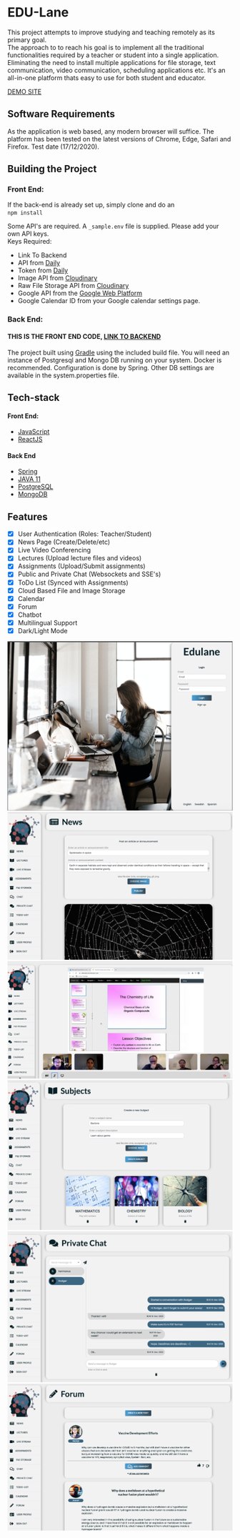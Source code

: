 # EDU-Lane

This project attempts to improve studying and teaching remotely as its primary goal.  
The approach to to reach his goal is to implement all the traditional functionalities required by a teacher or student into a single application. Eliminating the need to install multiple applications for file storage, text communication, video communication, scheduling applications etc. It's an all-in-one platform thats easy to use for both student and educator.

[DEMO SITE](https://edulane-sda.web.app/)

## Software Requirements

As the application is web based, any modern browser will suffice. The platform has been tested on the latest versions of Chrome, Edge, Safari and Firefox. Test date (17/12/2020).

## Building the Project
### Front End:
If the back-end is already set up, simply clone and do an  
`npm install`

Some API's are required. A `_sample.env` file is supplied. Please add your own API keys.  
Keys Required:  
- Link To Backend
- API from [Daily](https://www.daily.co/)
- Token from [Daily](https://www.daily.co/)
- Image API from [Cloudinary](https://cloudinary.com/)
- Raw File Storage API from [Cloudinary](https://cloudinary.com/)
- Google API from the [Google Web Platform](https://cloud.google.com/apis)
- Google Calendar ID from your Google calendar settings page. 

### Back End:
#### THIS IS THE FRONT END CODE, [LINK TO BACKEND](https://github.com/Team-200-SDA/back-end)

The project built using [Gradle](https://gradle.org) using the included build file.
You will need an instance of Postgresql and Mongo DB running on your system. Docker is recommended. Configuration is done by Spring. Other DB settings are available in the system.properties file.

## Tech-stack
#### Front End:
- [JavaScript](https://www.javascript.com/)
- [ReactJS](https://reactjs.org/)
#### Back End
- [Spring](https://spring.io/projects/spring-boot)
- [JAVA 11](https://www.oracle.com/java/technologies/javase-jdk11-downloads.html)
- [PostgreSQL](https://www.postgresql.org/)
- [MongoDB](https://www.mongodb.com/)

## Features

- [x] User Authentication (Roles: Teacher/Student)
- [x] News Page (Create/Delete/etc)
- [x] Live Video Conferencing
- [x] Lectures (Upload lecture files and videos)
- [x] Assignments (Upload/Submit assignments)
- [x] Public and Private Chat (Websockets and SSE's)
- [x] ToDo List (Synced with Assignments)
- [x] Cloud Based File and Image Storage
- [x] Calendar
- [x] Forum
- [x] Chatbot
- [x] Multilingual Support
- [x] Dark/Light Mode

![](https://github.com/Team-200-SDA/front-end/blob/forumFE/src/assets/images/Login_Page_readme.png)
![](https://github.com/Team-200-SDA/front-end/blob/forumFE/src/assets/images/homepage.png)
![](https://github.com/Team-200-SDA/front-end/blob/forumFE/src/assets/images/live.png)
![](https://github.com/Team-200-SDA/front-end/blob/forumFE/src/assets/images/subjects.png)
![](https://github.com/Team-200-SDA/front-end/blob/forumFE/src/assets/images/private_chat.png)
![](https://github.com/Team-200-SDA/front-end/blob/forumFE/src/assets/images/forum.png)

